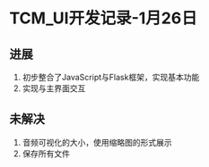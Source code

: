 # TCM_UI开发记录-1月26日

## 进展

1. 初步整合了JavaScript与Flask框架，实现基本功能
2. 实现与主界面交互

## 未解决

1. 音频可视化的大小，使用缩略图的形式展示
2. 保存所有文件